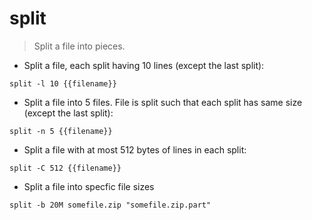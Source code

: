 # split

> Split a file into pieces.

- Split a file, each split having 10 lines (except the last split):

`split -l 10 {{filename}}`

- Split a file into 5 files. File is split such that each split has same size (except the last split):

`split -n 5 {{filename}}`

- Split a file with at most 512 bytes of lines in each split:

`split -C 512 {{filename}}`

- Split a file into specfic file sizes

`split -b 20M somefile.zip "somefile.zip.part"`

